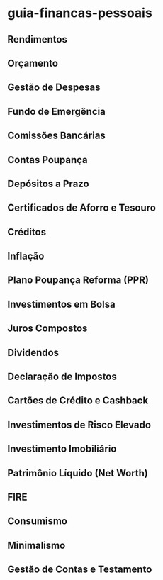 # guia-financas-pessoais

## Rendimentos

## Orçamento

## Gestão de Despesas

## Fundo de Emergência

## Comissões Bancárias

## Contas Poupança

## Depósitos a Prazo

## Certificados de Aforro e Tesouro

## Créditos

## Inflação

## Plano Poupança Reforma (PPR)

## Investimentos em Bolsa

## Juros Compostos

## Dividendos

## Declaração de Impostos

## Cartões de Crédito e Cashback

## Investimentos de Risco Elevado

## Investimento Imobiliário

## Patrimônio Líquido (Net Worth)

## FIRE

## Consumismo

## Minimalismo

## Gestão de Contas e Testamento







